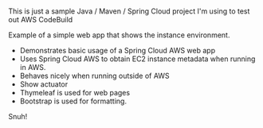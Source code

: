 # 
This is just a sample Java / Maven / Spring Cloud project I'm using to test out AWS CodeBuild      
    
Example of a simple web app that shows the instance environment.       
- Demonstrates basic usage of a Spring Cloud AWS web app     
- Uses Spring Cloud AWS to obtain EC2 instance metadata when running in AWS.      
- Behaves nicely when running outside of AWS    
- Show actuator     
- Thymeleaf is used for web pages      
- Bootstrap is used for formatting.    
   
Snuh! 
       
 
